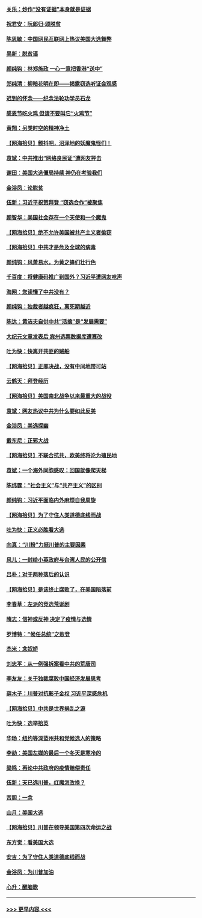 #### [关乐：炒作“没有证据”本身就是证据](../pages/nsc993/n12583146.md?t=11300551) 
#### [祝君安：阮郎归‧颂脱贫](../pages/nsc993/n12583119.md?t=11300551) 
#### [陈思敏：中国网民互联网上热议美国大选舞弊](../pages/nsc993/n12582845.md?t=11300551) 
#### [吴新：脱贫谣](../pages/nsc993/n12580839.md?t=11300551) 
#### [颜纯钩：林郑施政 一心一意把香港“送中”](../pages/nsc993/n12580805.md?t=11300551) 
#### [郑纯清：柳暗花明在即——揭露窃选听证会观感](../pages/nsc993/n12580795.md?t=11300551) 
#### [迟到的怀念——纪念法轮功学员石龙](../pages/nsc993/n12580245.md?t=11300551) 
#### [感恩节吃火鸡  但请不要叫它“火鸡节”](../pages/nsc993/n12580252.md?t=11300551) 
#### [黄翔：另类时空的精神净土](../pages/nsc993/n12578638.md?t=11300551) 
#### [【网海拾贝】颤抖吧，沼泽地的妖魔鬼怪们！](../pages/nsc993/n12578552.md?t=11300551) 
#### [袁斌：中共推出“网络良民证”遭网友抨击](../pages/nsc993/n12578511.md?t=11300551) 
#### [谢田：美国大选僵局持续 神仍在考验我们](../pages/nsc993/n12577432.md?t=11300551) 
#### [金浴凤：论脱贫](../pages/nsc993/n12576386.md?t=11300551) 
#### [伍新：习近平祝贺拜登 “窃选合作”被聚焦](../pages/nsc993/n12576358.md?t=11300551) 
#### [颜智华：美国社会存在一个天使和一个魔鬼](../pages/nsc993/n12574299.md?t=11300551) 
#### [【网海拾贝】绝不允许美国被共产主义者偷窃](../pages/nsc993/n12573396.md?t=11300551) 
#### [【网海拾贝】中共才是危及全球的病毒](../pages/nsc993/n12571204.md?t=11300551) 
#### [颜纯钩：风萧易水，为黄之锋们壮行色](../pages/nsc993/n12571487.md?t=11300551) 
#### [千百度：将健康码推广到国外？习近平遭网友呛声](../pages/nsc993/n12570808.md?t=11300551) 
#### [海网：您读懂了中共没有？](../pages/nsc993/n12570487.md?t=11300551) 
#### [颜纯钩：独裁者越疯狂，离死期越近](../pages/nsc993/n12569055.md?t=11300551) 
#### [陈达：黄洁夫自供中共“活摘”是“发展需要”](../pages/nsc993/n12568541.md?t=11300551) 
#### [大纪元文章发表后 宾州选票数据库遭篡改](../pages/nsc993/n12568105.md?t=11300551) 
#### [吐为快：快离开共匪的贼船](../pages/nsc993/n12568462.md?t=11300551) 
#### [【网海拾贝】正邪决战，没有中间地带可站](../pages/nsc993/n12568439.md?t=11300551) 
#### [云鹤天：拜登经历](../pages/nsc993/n12567294.md?t=11300551) 
#### [【网海拾贝】美国南北战争以来最重大的战役](../pages/nsc993/n12567247.md?t=11300551) 
#### [袁斌：网友热议中共为什么要如此反美](../pages/nsc993/n12567162.md?t=11300551) 
#### [金浴凤：美选探幽](../pages/nsc993/n12567147.md?t=11300551) 
#### [戴东尼：正邪大战](../pages/nsc993/n12567033.md?t=11300551) 
#### [【网海拾贝】不联合抗共，欧美终将沦为殖民地](../pages/nsc993/n12565068.md?t=11300551) 
#### [袁斌：一个海外同胞感叹：回国就像爬天梯](../pages/nsc993/n12564986.md?t=11300551) 
#### [陈纬霆：“社会主义”与“共产主义”的区别](../pages/nsc993/n12562417.md?t=11300551) 
#### [颜纯钩：习近平面临内外麻烦自我周旋](../pages/nsc993/n12563356.md?t=11300551) 
#### [【网海拾贝】为了守住人类道德底线而战](../pages/nsc993/n12562542.md?t=11300551) 
#### [吐为快：正义必胜看大选](../pages/nsc993/n12561967.md?t=11300551) 
#### [向真：“川粉”力挺川普的主要因素](../pages/nsc993/n12560774.md?t=11300551) 
#### [风儿：一封给小英政府与台湾人民的公开信](../pages/nsc993/n12560581.md?t=11300551) 
#### [吕朴：对于两种落后的认识](../pages/nsc993/n12560492.md?t=11300551) 
#### [【网海拾贝】是该终止腐败了，在美国陷落前](../pages/nsc993/n12559936.md?t=11300551) 
#### [李春草：左派的竞选荒诞剧](../pages/nsc993/n12558380.md?t=11300551) 
#### [隋志：信神或反神 决定了疫情与选情](../pages/nsc993/n12558255.md?t=11300551) 
#### [罗博特：“候任总统”之败登](../pages/nsc993/n12558189.md?t=11300551) 
#### [杰米：念奴娇](../pages/nsc993/n12558174.md?t=11300551) 
#### [刘忠平：从一例强拆案看中共的荒唐司](../pages/nsc993/n12558036.md?t=11300551) 
#### [李友友：关于独裁腐败中国经济发展思考](../pages/nsc993/n12558004.md?t=11300551) 
#### [薛木子：川普对抗影子金权 习近平深感危机](../pages/nsc993/n12557342.md?t=11300551) 
#### [【网海拾贝】中共是世界祸乱之源](../pages/nsc993/n12555353.md?t=11300551) 
#### [吐为快：选举拾英](../pages/nsc993/n12555041.md?t=11300551) 
#### [华旸：纽约等深蓝州共和党候选人的策略](../pages/nsc993/n12554309.md?t=11300551) 
#### [李劼：美国左媒的最后一个冬天是寒冷的](../pages/nsc993/n12552947.md?t=11300551) 
#### [梁鸣：再论中共政府的疫情赔偿责任](../pages/nsc993/n12553012.md?t=11300551) 
#### [伍新：天已选川普，红魔怎改换？](../pages/nsc993/n12552970.md?t=11300551) 
#### [苦胆：一念](../pages/nsc993/n12552957.md?t=11300551) 
#### [山月：美国大选](../pages/nsc993/n12552446.md?t=11300551) 
#### [【网海拾贝】川普在领导美国第四次命运之战](../pages/nsc993/n12551973.md?t=11300551) 
#### [东方觉：看美国大选](../pages/nsc993/n12551647.md?t=11300551) 
#### [安吉：为了守住人类道德底线而战](../pages/nsc993/n12551111.md?t=11300551) 
#### [金浴凤：为川普加油](../pages/nsc993/n12551085.md?t=11300551) 
#### [心升：醒脑歌](../pages/nsc993/n12550984.md?t=11300551) 

----
#### [ >>> 更早内容 <<< ](../indexes/nsc993-earlier.md)
